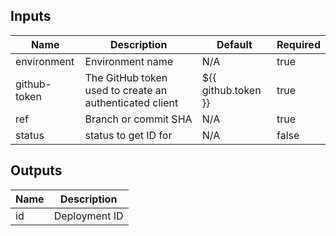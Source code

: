 <!-- markdownlint-disable -->
## Inputs

| Name | Description | Default | Required |
|------|-------------|---------|----------|
| environment | Environment name | N/A | true |
| github-token | The GitHub token used to create an authenticated client | ${{ github.token }} | true |
| ref | Branch or commit SHA | N/A | true |
| status | status to get ID for | N/A | false |

## Outputs

| Name | Description |
|------|-------------|
| id | Deployment ID |
<!-- markdownlint-restore -->
